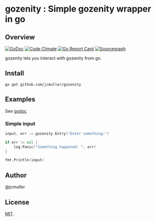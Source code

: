 # gozenity : Simple gozenity wrapper in go

## Overview
[![GoDoc](https://godoc.org/github.com/jcmuller/gozenity?status.svg)](https://godoc.org/github.com/jcmuller/gozenity)
[![Code Climate](https://codeclimate.com/github/jcmuller/gozenity/badges/gpa.svg)](https://codeclimate.com/github/jcmuller/gozenity)
[![Go Report Card](https://goreportcard.com/badge/github.com/jcmuller/gozenity)](https://goreportcard.com/report/github.com/jcmuller/gozenity)
[![Sourcegraph](https://sourcegraph.com/github.com/jcmuller/gozenity/-/badge.svg)](https://sourcegraph.com/github.com/jcmuller/gozenity?badge)

gozenity lets you interact with gozenity from go.

## Install

```
go get github.com/jcmuller/gozenity
```

## Examples

See [godoc](https://godoc.org/github.com/jcmuller/gozenity#example-List)

### Simple input
```go
input, err := gozenity.Entry("Enter something:")

if err != nil {
    log.Panic("Something happened: ", err)
}

fmt.Println(input)
```

## Author

@jcmuller

## License

[MIT](License).
